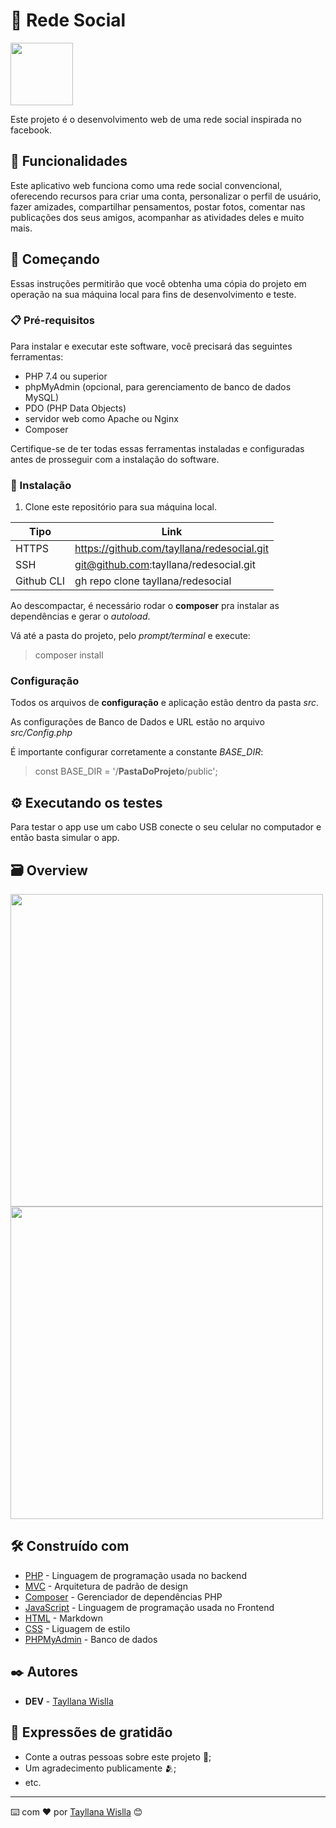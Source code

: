 # 📱 Rede Social
<img src="https://github.com/tayllana/redesocial/assets/53586589/1d3364ea-c04e-4c97-916d-9c9a67598cd8" width="100px" >

Este projeto é o desenvolvimento web de uma rede social inspirada no facebook.

## 📎 Funcionalidades

Este aplicativo web funciona como uma rede social convencional, oferecendo recursos para criar uma conta, personalizar o perfil de usuário, fazer amizades, compartilhar pensamentos, postar fotos, comentar nas publicações dos seus amigos, acompanhar as atividades deles e muito mais.
  
## 🚀 Começando

Essas instruções permitirão que você obtenha uma cópia do projeto em operação na sua máquina local para fins de desenvolvimento e teste.

### 📋 Pré-requisitos

Para instalar e executar este software, você precisará das seguintes ferramentas:

- PHP 7.4 ou superior
- phpMyAdmin (opcional, para gerenciamento de banco de dados MySQL)
- PDO (PHP Data Objects)
- servidor web como Apache ou Nginx
- Composer

Certifique-se de ter todas essas ferramentas instaladas e configuradas antes de prosseguir com a instalação do software.

### 🔧 Instalação

1. Clone este repositório para sua máquina local.

| Tipo  | Link |
| ------------- | ------------- |
| HTTPS  | https://github.com/tayllana/redesocial.git  |
| SSH  | git@github.com:tayllana/redesocial.git  |
| Github CLI  | gh repo clone tayllana/redesocial  |

Ao descompactar, é necessário rodar o **composer** pra instalar as dependências e gerar o *autoload*.

Vá até a pasta do projeto, pelo *prompt/terminal* e execute:
> composer install

### Configuração
Todos os arquivos de **configuração** e aplicação estão dentro da pasta *src*.

As configurações de Banco de Dados e URL estão no arquivo *src/Config.php*

É importante configurar corretamente a constante *BASE_DIR*:
> const BASE_DIR = '/**PastaDoProjeto**/public';


## ⚙️ Executando os testes

Para testar o app use um cabo USB conecte o seu celular no computador e então basta simular o app. 

## 🗃️ Overview
<img src="https://github.com/tayllana/redesocial/assets/53586589/b8090602-d540-4856-928f-db31c46ff42f" width="500px" >
<img src="https://github.com/tayllana/redesocial/assets/53586589/adb5a303-a4f5-4b24-8722-36af455ef660" width="500px" >


## 🛠️ Construído com

* [PHP](https://www.php.net/) - Linguagem de programação usada no backend
* [MVC](https://www.devmedia.com.br/introducao-ao-padrao-mvc/29308) - Arquitetura de padrão de design
* [Composer](https://getcomposer.org/) - Gerenciador de dependências PHP
* [JavaScript](https://developer.mozilla.org/pt-BR/docs/Web/JavaScript) - Linguagem de programação usada no Frontend
* [HTML](https://developer.mozilla.org/pt-BR/docs/Web/HTML) - Markdown
* [CSS](https://developer.mozilla.org/pt-BR/docs/Web/CSS) - Liguagem de estilo
* [PHPMyAdmin](https://www.phpmyadmin.net/) - Banco de dados
  
## ✒️ Autores
* **DEV** - [Tayllana Wislla](https://github.com/tayllana/)

## 🎁 Expressões de gratidão

* Conte a outras pessoas sobre este projeto 📢;
* Um agradecimento publicamente 🫂;
* etc.


---
⌨️ com ❤️ por  [Tayllana Wislla](https://github.com/tayllana/) 😊
